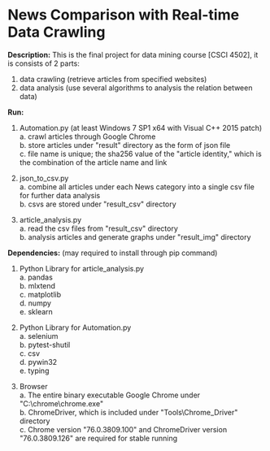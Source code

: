 # News Comparison with Real-time Data Crawling

<b>Description:</b>
This is the final project for data mining course [CSCI 4502], it is consists of 2 parts:
  1. data crawling (retrieve articles from specified websites)
  2. data analysis (use several algorithms to analysis the relation between data)
  
 <b>Run:</b>
  1. Automation.py (at least Windows 7 SP1 x64 with Visual C++ 2015 patch)<br/>
    a. crawl articles through Google Chrome<br/>
    b. store articles under "result" directory as the form of json file<br/>
    c. file name is unique; the sha256 value of the "article identity," which is the combination of the article name and link<br/>
    
  2. json_to_csv.py<br/>
    a. combine all articles under each News category into a single csv file for further data analysis<br/>
    b. csvs are stored under "result_csv" directory<br/>
    
  3. article_analysis.py<br/>
    a. read the csv files from "result_csv" directory<br/>
    b. analysis articles and generate graphs under "result_img" directory<br/>
    
 <b>Dependencies:</b> (may required to install through pip command)
  1. Python Library for article_analysis.py<br/>
    a. pandas<br/>
    b. mlxtend<br/>
    c. matplotlib<br/>
    d. numpy<br/>
    e. sklearn<br/>
    
  2. Python Library for Automation.py<br/>
    a. selenium<br/>
    b. pytest-shutil<br/>
    c. csv<br/>
    d. pywin32<br/>
    e. typing<br/>
    
   3. Browser<br/>
    a. The entire binary executable Google Chrome under "C:\chrome\chrome.exe"<br/>
    b. ChromeDriver, which is included under "Tools\Chrome_Driver" directory<br/>
    c. Chrome version "76.0.3809.100" and ChromeDriver version "76.0.3809.126" are required for stable running<br/>
